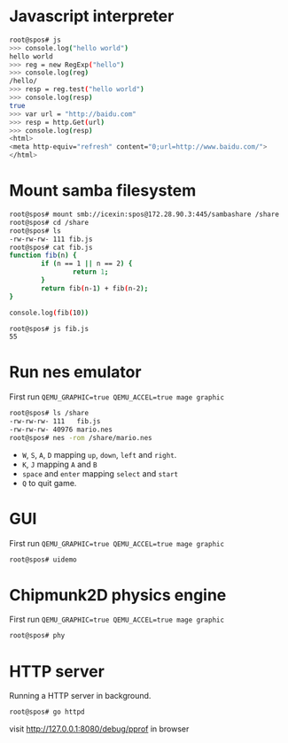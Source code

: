 # Javascript interpreter

``` sh
root@spos# js
>>> console.log("hello world")
hello world
>>> reg = new RegExp("hello")
>>> console.log(reg)
/hello/
>>> resp = reg.test("hello world")
>>> console.log(resp)
true
>>> var url = "http://baidu.com"
>>> resp = http.Get(url)
>>> console.log(resp)
<html>
<meta http-equiv="refresh" content="0;url=http://www.baidu.com/">
</html>
```

# Mount samba filesystem

``` sh
root@spos# mount smb://icexin:spos@172.28.90.3:445/sambashare /share
root@spos# cd /share
root@spos# ls
-rw-rw-rw- 111 fib.js
root@spos# cat fib.js
function fib(n) {
        if (n == 1 || n == 2) {
                return 1;
        }
        return fib(n-1) + fib(n-2);
}

console.log(fib(10))

root@spos# js fib.js
55

```

# Run nes emulator

First run `QEMU_GRAPHIC=true QEMU_ACCEL=true mage graphic`

``` sh
root@spos# ls /share
-rw-rw-rw- 111   fib.js
-rw-rw-rw- 40976 mario.nes
root@spos# nes -rom /share/mario.nes
```

- `W`, `S`, `A`, `D` mapping `up`, `down`, `left` and `right`.
- `K`, `J` mapping `A` and `B`
- `space` and `enter` mapping `select` and `start`
- `Q` to quit game.

# GUI

First run `QEMU_GRAPHIC=true QEMU_ACCEL=true mage graphic`

``` sh
root@spos# uidemo
```


# Chipmunk2D physics engine

First run `QEMU_GRAPHIC=true QEMU_ACCEL=true mage graphic`

``` sh
root@spos# phy
```

# HTTP server

Running a HTTP server in background.

``` sh
root@spos# go httpd
```

visit http://127.0.0.1:8080/debug/pprof in browser